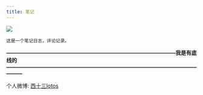 ```yaml
---
title: 笔记
---
```

![](http://ohe5u4k9s.bkt.clouddn.com/proxy.jpg)

```
这是一个笔记日志，评论记录。
```
**————————————————————————————————我是有底线的———————————————————————————————————————**

个人微博: [西十三lotos](http://weibo.com/u/6076206582?is_hot=1)

